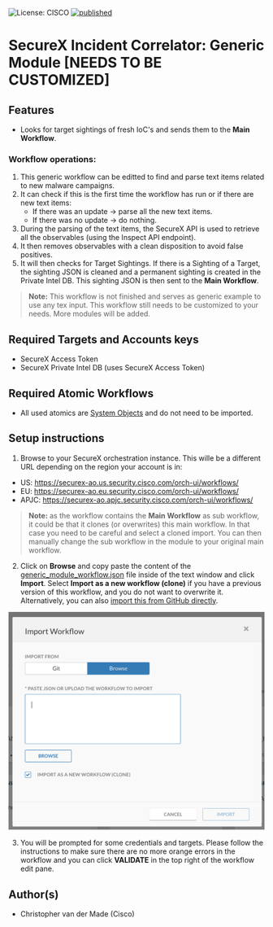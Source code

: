 ![License: CISCO](https://img.shields.io/badge/License-CISCO-blue.svg)
[![published](https://static.production.devnetcloud.com/codeexchange/assets/images/devnet-published.svg)](https://developer.cisco.com/codeexchange/github/repo/<REPO-HERE>)

# SecureX Incident Correlator: Generic Module [NEEDS TO BE CUSTOMIZED]

## Features
* Looks for target sightings of fresh IoC's and sends them to the **Main Workflow**.

### Workflow operations:
1. This generic workflow can be editted to find and parse text items related to new malware campaigns.
2. It can check if this is the first time the workflow has run or if there are new text items:
     * If there was an update -> parse all the new text items.
     * If there was no update -> do nothing.
3.	During the parsing of the text items, the SecureX API is used to retrieve all the observables (using the Inspect API endpoint).
4.  It then removes observables with a clean disposition to avoid false positives.
5.  It will then checks for Target Sightings. If there is a Sighting of a Target, the sighting JSON is cleaned and a permanent sighting is created in the Private Intel DB. This sighting JSON is then sent to the **Main Workflow**.

> **Note:** This workflow is not finished and serves as generic example to use any tex input. This workflow still needs to be customized to your needs. More modules will be added.

## Required Targets and Accounts keys
- SecureX Access Token
- SecureX Private Intel DB (uses SecureX Access Token)

## Required Atomic Workflows
- All used atomics are [System Objects](https://ciscosecurity.github.io/sxo-05-security-workflows/atomics/system) and do not need to be imported.

## Setup instructions

1. Browse to your SecureX orchestration instance. This wille be a different URL depending on the region your account is in: 

* US: https://securex-ao.us.security.cisco.com/orch-ui/workflows/
* EU: https://securex-ao.eu.security.cisco.com/orch-ui/workflows/
* APJC: https://securex-ao.apjc.security.cisco.com/orch-ui/workflows/

> **Note:** as the workflow contains the **Main Workflow** as sub workflow, it could be that it clones (or overwrites) this main workflow. In that case you need to be careful and select a cloned import. You can then manually change the sub workflow in the module to your original main workflow.

2. Click on **Browse** and copy paste the content of the [generic_module_workflow.json](https://raw.githubusercontent.com/chrivand/securex_incident_correlator/main/generic_module/generic_module_workflow.json) file inside of the text window and click **Import**. Select **Import as a new workflow (clone)** if you have a previous version of this workflow, and you do not want to overwrite it. Alternatively, you can also [import this from GitHub directly](https://ciscosecurity.github.io/sxo-05-security-workflows/importing).

![](screenshots/copy-paste.png)

3. You will be prompted for some credentials and targets. Please follow the instructions to make sure there are no more orange errors in the workflow and you can click **VALIDATE** in the top right of the workflow edit pane.

## Author(s)

* Christopher van der Made (Cisco)
